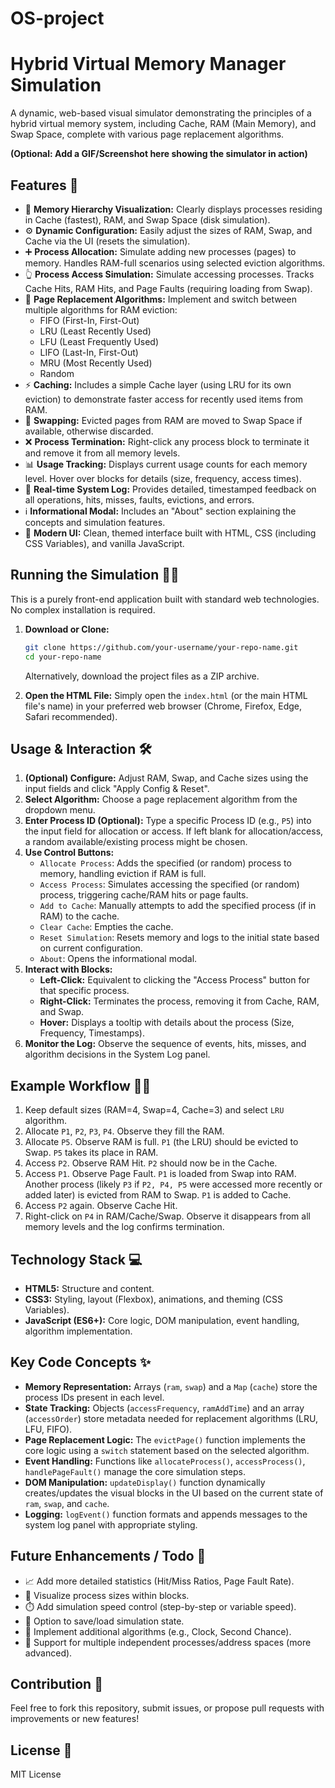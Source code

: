 # OS-project
# Hybrid Virtual Memory Manager Simulation

A dynamic, web-based visual simulator demonstrating the principles of a hybrid virtual memory system, including Cache, RAM (Main Memory), and Swap Space, complete with various page replacement algorithms.

**(Optional: Add a GIF/Screenshot here showing the simulator in action)**
<!-- ![Simulator Demo](link_to_your_gif_or_screenshot.png) -->

## Features 🚀

*   🧠 **Memory Hierarchy Visualization:** Clearly displays processes residing in Cache (fastest), RAM, and Swap Space (disk simulation).
*   ⚙️ **Dynamic Configuration:** Easily adjust the sizes of RAM, Swap, and Cache via the UI (resets the simulation).
*   ➕ **Process Allocation:** Simulate adding new processes (pages) to memory. Handles RAM-full scenarios using selected eviction algorithms.
*   👆 **Process Access Simulation:** Simulate accessing processes. Tracks Cache Hits, RAM Hits, and Page Faults (requiring loading from Swap).
*   🔄 **Page Replacement Algorithms:** Implement and switch between multiple algorithms for RAM eviction:
    *   FIFO (First-In, First-Out)
    *   LRU (Least Recently Used)
    *   LFU (Least Frequently Used)
    *   LIFO (Last-In, First-Out)
    *   MRU (Most Recently Used)
    *   Random
*   ⚡ **Caching:** Includes a simple Cache layer (using LRU for its own eviction) to demonstrate faster access for recently used items from RAM.
*   💾 **Swapping:** Evicted pages from RAM are moved to Swap Space if available, otherwise discarded.
*   ❌ **Process Termination:** Right-click any process block to terminate it and remove it from all memory levels.
*   📊 **Usage Tracking:** Displays current usage counts for each memory level. Hover over blocks for details (size, frequency, access times).
*   📜 **Real-time System Log:** Provides detailed, timestamped feedback on all operations, hits, misses, faults, evictions, and errors.
*   ℹ️ **Informational Modal:** Includes an "About" section explaining the concepts and simulation features.
*   🎨 **Modern UI:** Clean, themed interface built with HTML, CSS (including CSS Variables), and vanilla JavaScript.

## Running the Simulation 🏃‍♀️

This is a purely front-end application built with standard web technologies. No complex installation is required.

1.  **Download or Clone:**
    ```sh
    git clone https://github.com/your-username/your-repo-name.git
    cd your-repo-name
    ```
    Alternatively, download the project files as a ZIP archive.

2.  **Open the HTML File:**
    Simply open the `index.html` (or the main HTML file's name) in your preferred web browser (Chrome, Firefox, Edge, Safari recommended).

## Usage & Interaction 🛠️

1.  **(Optional) Configure:** Adjust RAM, Swap, and Cache sizes using the input fields and click "Apply Config & Reset".
2.  **Select Algorithm:** Choose a page replacement algorithm from the dropdown menu.
3.  **Enter Process ID (Optional):** Type a specific Process ID (e.g., `P5`) into the input field for allocation or access. If left blank for allocation/access, a random available/existing process might be chosen.
4.  **Use Control Buttons:**
    *   `Allocate Process`: Adds the specified (or random) process to memory, handling eviction if RAM is full.
    *   `Access Process`: Simulates accessing the specified (or random) process, triggering cache/RAM hits or page faults.
    *   `Add to Cache`: Manually attempts to add the specified process (if in RAM) to the cache.
    *   `Clear Cache`: Empties the cache.
    *   `Reset Simulation`: Resets memory and logs to the initial state based on current configuration.
    *   `About`: Opens the informational modal.
5.  **Interact with Blocks:**
    *   **Left-Click:** Equivalent to clicking the "Access Process" button for that specific process.
    *   **Right-Click:** Terminates the process, removing it from Cache, RAM, and Swap.
    *   **Hover:** Displays a tooltip with details about the process (Size, Frequency, Timestamps).
6.  **Monitor the Log:** Observe the sequence of events, hits, misses, and algorithm decisions in the System Log panel.

## Example Workflow 🚶‍♂️

1.  Keep default sizes (RAM=4, Swap=4, Cache=3) and select `LRU` algorithm.
2.  Allocate `P1`, `P2`, `P3`, `P4`. Observe they fill the RAM.
3.  Allocate `P5`. Observe RAM is full. `P1` (the LRU) should be evicted to Swap. `P5` takes its place in RAM.
4.  Access `P2`. Observe RAM Hit. `P2` should now be in the Cache.
5.  Access `P1`. Observe Page Fault. `P1` is loaded from Swap into RAM. Another process (likely `P3` if `P2, P4, P5` were accessed more recently or added later) is evicted from RAM to Swap. `P1` is added to Cache.
6.  Access `P2` again. Observe Cache Hit.
7.  Right-click on `P4` in RAM/Cache/Swap. Observe it disappears from all memory levels and the log confirms termination.

## Technology Stack 💻

*   **HTML5:** Structure and content.
*   **CSS3:** Styling, layout (Flexbox), animations, and theming (CSS Variables).
*   **JavaScript (ES6+):** Core logic, DOM manipulation, event handling, algorithm implementation.

## Key Code Concepts ✨

*   **Memory Representation:** Arrays (`ram`, `swap`) and a `Map` (`cache`) store the process IDs present in each level.
*   **State Tracking:** Objects (`accessFrequency`, `ramAddTime`) and an array (`accessOrder`) store metadata needed for replacement algorithms (LRU, LFU, FIFO).
*   **Page Replacement Logic:** The `evictPage()` function implements the core logic using a `switch` statement based on the selected algorithm.
*   **Event Handling:** Functions like `allocateProcess()`, `accessProcess()`, `handlePageFault()` manage the core simulation steps.
*   **DOM Manipulation:** `updateDisplay()` function dynamically creates/updates the visual blocks in the UI based on the current state of `ram`, `swap`, and `cache`.
*   **Logging:** `logEvent()` function formats and appends messages to the system log panel with appropriate styling.

## Future Enhancements / Todo 📝

*   📈 Add more detailed statistics (Hit/Miss Ratios, Page Fault Rate).
*   🎨 Visualize process sizes within blocks.
*   ⏱️ Add simulation speed control (step-by-step or variable speed).
*   💾 Option to save/load simulation state.
*   🔄 Implement additional algorithms (e.g., Clock, Second Chance).
*   📑 Support for multiple independent processes/address spaces (more advanced).

## Contribution 🤝

Feel free to fork this repository, submit issues, or propose pull requests with improvements or new features!

## License 📜

MIT License
